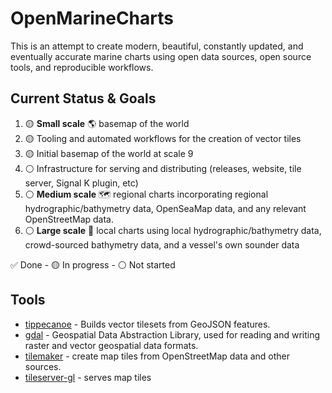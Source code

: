 # OpenMarineCharts

This is an attempt to create modern, beautiful, constantly updated, and eventually accurate marine charts using open data sources, open source tools, and reproducible workflows.

## Current Status & Goals

1. 🟡 **Small scale** 🌎 basemap of the world
  1. 🟡 Tooling and automated workflows for the creation of vector tiles
  2. 🟡 Initial basemap of the world at scale 9
  3. ⚪️ Infrastructure for serving and distributing (releases, website, tile server, Signal K plugin, etc)
2. ⚪️ **Medium scale** 🗺️ regional charts incorporating regional hydrographic/bathymetry data, OpenSeaMap data, and any relevant OpenStreetMap data.
3. ⚪️ **Large scale** 🗾 local charts using local hydrographic/bathymetry data, crowd-sourced bathymetry data, and a vessel's own sounder data

✅ Done - 🟡 In progress - ⚪️ Not started

## Tools

- [tippecanoe](https://github.com/felt/tippecanoe) - Builds vector tilesets from GeoJSON features.
- [gdal](https://gdal.org/) - Geospatial Data Abstraction Library, used for reading and writing raster and vector geospatial data formats.
- [tilemaker](https://tilemaker.readthedocs.io/en/latest/) - create map tiles from OpenStreetMap data and other sources.
- [tileserver-gl](https://github.com/maptiler/tileserver-gl) - serves map tiles
